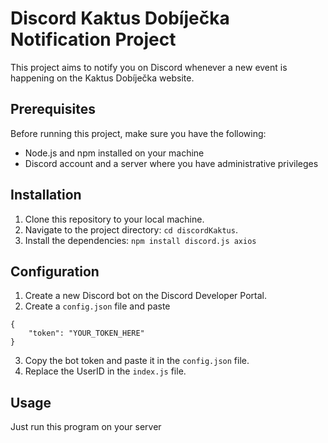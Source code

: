 # Discord Kaktus Dobíječka Notification Project

This project aims to notify you on Discord whenever a new event is happening on the Kaktus Dobíječka website.

## Prerequisites

Before running this project, make sure you have the following:

- Node.js and npm installed on your machine
- Discord account and a server where you have administrative privileges

## Installation

1. Clone this repository to your local machine.
2. Navigate to the project directory: `cd discordKaktus`.
3. Install the dependencies: `npm install discord.js axios`

## Configuration

1. Create a new Discord bot on the Discord Developer Portal.
2. Create a `config.json` file and paste
```
{
	"token": "YOUR_TOKEN_HERE"
}
```
3. Copy the bot token and paste it in the `config.json` file.
4. Replace the UserID in the `index.js` file.

## Usage

Just run this program on your server

